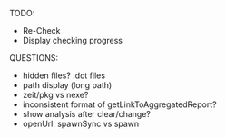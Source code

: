 TODO: 
* Re-Check
* Display checking progress


QUESTIONS:
* hidden files? .dot files
* path display (long path)
* zeit/pkg vs nexe?
* inconsistent format of getLinkToAggregatedReport?
* show analysis after clear/change?
* openUrl: spawnSync vs spawn
